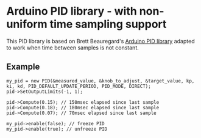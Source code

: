 # Arduino PID library - with non-uniform time sampling support

This PID library is based on Brett Beauregard's
[Arduino PID library](https://github.com/br3ttb/Arduino-PID-Library)
adapted to work when time between samples is not constant.

## Example
```
my_pid = new PID(&measured_value, &knob_to_adjust, &target_value, kp, ki, kd, PID_DEFAULT_UPDATE_PERIOD, PID_MODE, DIRECT);
pid->SetOutputLimits(-1, 1);

pid->Compute(0.15); // 150msec elapsed since last sample
pid->Compute(0.18); // 180msec elapsed since last sample
pid->Compute(0.07); // 70msec elapsed since last sample

my_pid->enable(false); // freeze PID
my_pid->enable(true); // unfreeze PID
```
